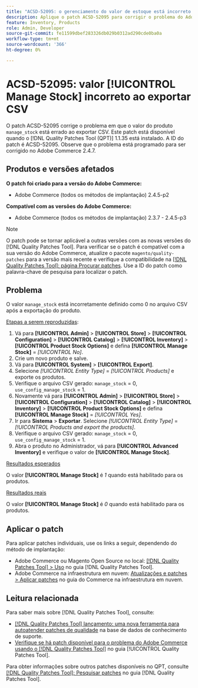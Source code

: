 ```yaml
---
title: "ACSD-52095: o gerenciamento do valor de estoque está incorreto ao exportar CSV"
description: Aplique o patch ACSD-52095 para corrigir o problema do Adobe Commerce em que o valor do estoque de gerenciamento de produtos está incorreto ao exportar CSV.
feature: Inventory, Products
role: Admin, Developer
source-git-commit: fe11599dbef283326db029b0312ad290cde0ba0a
workflow-type: tm+mt
source-wordcount: '366'
ht-degree: 0%

---
```


# ACSD-52095: valor [!UICONTROL Manage Stock] incorreto ao exportar CSV

O patch ACSD-52095 corrige o problema em que o valor do produto `manage_stock` está errado ao exportar CSV. Este patch está disponível quando o [!DNL Quality Patches Tool (QPT)] 1.1.35 está instalado. A ID do patch é ACSD-52095. Observe que o problema está programado para ser corrigido no Adobe Commerce 2.4.7.

## Produtos e versões afetados

**O patch foi criado para a versão do Adobe Commerce:**

* Adobe Commerce (todos os métodos de implantação) 2.4.5-p2

**Compatível com as versões do Adobe Commerce:**

* Adobe Commerce (todos os métodos de implantação) 2.3.7 - 2.4.5-p3

>[!NOTE]
>
>O patch pode se tornar aplicável a outras versões com as novas versões do [!DNL Quality Patches Tool]. Para verificar se o patch é compatível com a sua versão do Adobe Commerce, atualize o pacote `magento/quality-patches` para a versão mais recente e verifique a compatibilidade na [[!DNL Quality Patches Tool]: página Procurar patches](https://experienceleague.adobe.com/tools/commerce-quality-patches/index.html). Use a ID do patch como palavra-chave de pesquisa para localizar o patch.

## Problema

O valor `manage_stock` está incorretamente definido como 0 no arquivo CSV após a exportação do produto.

<u>Etapas a serem reproduzidas</u>:

1. Vá para **[!UICONTROL Admin]** > **[!UICONTROL Store]** > **[!UICONTROL Configuration]** > **[!UICONTROL Catalog]** > **[!UICONTROL Inventory]** > **[!UICONTROL Product Stock Options]** e defina **[!UICONTROL Manage Stock]** = *[!UICONTROL No]*.
1. Crie um novo produto e salve.
1. Vá para **[!UICONTROL System]** > **[!UICONTROL Export]**.
1. Selecione *[!UICONTROL Entity Type]* = *[!UICONTROL Products]* e exporte os produtos.
1. Verifique o arquivo CSV gerado: `manage_stock` = 0, `use_config_manage_stock` = 1.
1. Novamente vá para **[!UICONTROL Admin]** > **[!UICONTROL Store]** > **[!UICONTROL Configuration]** > **[!UICONTROL Catalog]** > **[!UICONTROL Inventory]** > **[!UICONTROL Product Stock Options]** e defina **[!UICONTROL Manage Stock]** = *[!UICONTROL Yes]*.
1. Ir para **Sistema** > **Exportar**.
Selecione *[!UICONTROL Entity Type]* = *[!UICONTROL Products and export the products]*.
1. Verifique o arquivo CSV gerado: `manage_stock` = 0, `use_config_manage_stock` = 1.
1. Abra o produto no Administrador, vá para **[!UICONTROL Advanced Inventory]** e verifique o valor de **[!UICONTROL Manage Stock]**.

<u>Resultados esperados</u>

O valor **[!UICONTROL Manage Stock]** é *1* quando está habilitado para os produtos.

<u>Resultados reais</u>

O valor **[!UICONTROL Manage Stock]** é *0* quando está habilitado para os produtos.

## Aplicar o patch

Para aplicar patches individuais, use os links a seguir, dependendo do método de implantação:

* Adobe Commerce ou Magento Open Source no local: [[!DNL Quality Patches Tool] > Uso](</help/tools/quality-patches-tool/usage.md>) no guia [!DNL Quality Patches Tool].
* Adobe Commerce na infraestrutura em nuvem: [Atualizações e patches > Aplicar patches](https://experienceleague.adobe.com/docs/commerce-cloud-service/user-guide/develop/upgrade/apply-patches.html) no guia do Commerce na infraestrutura em nuvem.

## Leitura relacionada

Para saber mais sobre [!DNL Quality Patches Tool], consulte:

* [[!DNL Quality Patches Tool] lançamento: uma nova ferramenta para autoatender patches de qualidade](https://experienceleague.adobe.com/en/docs/commerce-knowledge-base/kb/announcements/commerce-announcements/magento-quality-patches-released-new-tool-to-self-serve-quality-patches) na base de dados de conhecimento de suporte.
* [Verifique se há patch disponível para o problema do Adobe Commerce usando o  [!DNL Quality Patches Tool]](/help/tools/quality-patches-tool/patches-available-in-qpt/check-patch-for-magento-issue-with-magento-quality-patches.md) no guia [!UICONTROL Quality Patches Tool].


Para obter informações sobre outros patches disponíveis no QPT, consulte [[!DNL Quality Patches Tool]: Pesquisar patches](<https://experienceleague.adobe.com/tools/commerce-quality-patches/index.html>) no guia [!DNL Quality Patches Tool].
